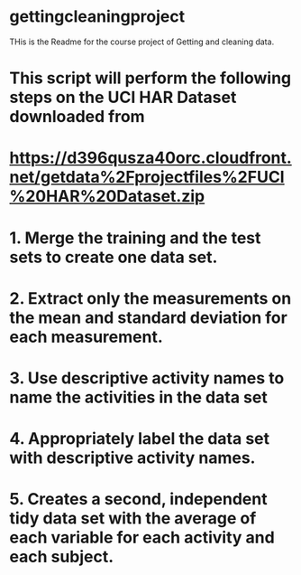 # gettingcleaningproject
THis is the Readme for the course project of Getting and cleaning data.

# This script will perform the following steps on the UCI HAR Dataset downloaded from 
# https://d396qusza40orc.cloudfront.net/getdata%2Fprojectfiles%2FUCI%20HAR%20Dataset.zip 
# 1. Merge the training and the test sets to create one data set.
# 2. Extract only the measurements on the mean and standard deviation for each measurement. 
# 3. Use descriptive activity names to name the activities in the data set
# 4. Appropriately label the data set with descriptive activity names. 
# 5. Creates a second, independent tidy data set with the average of each variable for each activity and each subject.
